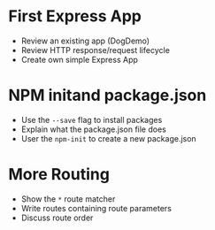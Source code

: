 # First Express App

* Review an existing app (DogDemo)
* Review HTTP response/request lifecycle
* Create own simple Express App


# NPM initand package.json

* Use the `--save` flag to install packages
* Explain what the package.json file does
* User the `npm-init` to create a new package.json

# More Routing

* Show the `*` route matcher
* Write routes containing route parameters
* Discuss route order